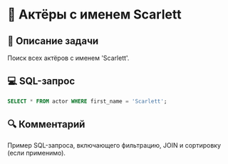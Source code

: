 # 🌟 Актёры с именем Scarlett

## 📌 Описание задачи  
Поиск всех актёров с именем 'Scarlett'.

## 💻 SQL-запрос
```sql
SELECT * FROM actor WHERE first_name = 'Scarlett';
```

## 🔍 Комментарий  
Пример SQL-запроса, включающего фильтрацию, JOIN и сортировку (если применимо).
